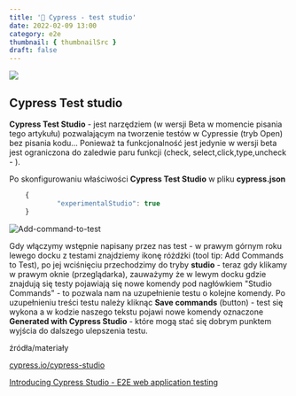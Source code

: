 ```yaml
---
title: '🌲 Cypress - test studio'
date: 2022-02-09 13:00
category: e2e
thumbnail: { thumbnailSrc }
draft: false
---
```


![](https://docs.cypress.io/_nuxt/img/add-test-save-test.f776eb3.png)

## Cypress Test studio

**Cypress Test Studio** - jest narzędziem (w wersji Beta w momencie pisania tego artykułu) pozwalającym na tworzenie testów w Cypressie (tryb Open) bez pisania kodu... Ponieważ ta funkcjonalność jest jedynie w wersji beta jest ograniczona do zaledwie paru funkcji (check, select,click,type,uncheck - ).

Po skonfigurowaniu właściwości **Cypress Test Studio** w pliku **cypress.json** 

```js
    {
            "experimentalStudio": true
    }
```

![Add-command-to-test](https://docs.cypress.io/_nuxt/img/extend-activate-studio.91d9bd8.png)

Gdy włączymy wstępnie napisany przez nas test - w prawym górnym roku lewego docku z testami znajdziemy ikonę różdżki (tool tip: Add Commands to Test), po jej wciśnięciu przechodzimy do tryby **studio** - teraz gdy klikamy w prawym oknie (przeglądarka), zauważymy że w lewym docku gdzie znajdują się testy pojawiają się nowe komendy pod nagłówkiem "Studio Commands" - to pozwala nam na uzupełnienie testu o kolejne komendy. Po uzupełnieniu treści testu należy kliknąc **Save commands** (button) - test się wykona a w kodzie naszego tekstu pojawi nowe komendy oznaczone **Generated with Cypress Studio** - które mogą stać się dobrym punktem wyjścia do dalszego ulepszenia testu.


źródła/materiały

[cypress.io/cypress-studio](https://docs.cypress.io/guides/core-concepts/cypress-studio#Overview)

[Introducing Cypress Studio - E2E web application testing](https://www.youtube.com/watch?v=ado-aAAFe2o&ab_channel=BasaratCodes)